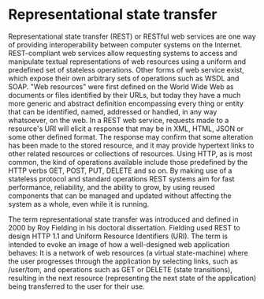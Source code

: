 # Representational state transfer

Representational state transfer (REST) or RESTful web services are one way of providing interoperability between computer systems on the Internet. REST-compliant web services allow requesting systems to access and manipulate textual representations of web resources using a uniform and predefined set of stateless operations. Other forms of web service exist, which expose their own arbitrary sets of operations such as WSDL and SOAP. "Web resources" were first defined on the World Wide Web as documents or files identified by their URLs, but today they have a much more generic and abstract definition encompassing every thing or entity that can be identified, named, addressed or handled, in any way whatsoever, on the web. In a REST web service, requests made to a resource's URI will elicit a response that may be in XML, HTML, JSON or some other defined format. The response may confirm that some alteration has been made to the stored resource, and it may provide hypertext links to other related resources or collections of resources. Using HTTP, as is most common, the kind of operations available include those predefined by the HTTP verbs GET, POST, PUT, DELETE and so on. By making use of a stateless protocol and standard operations REST systems aim for fast performance, reliability, and the ability to grow, by using reused components that can be managed and updated without affecting the system as a whole, even while it is running.

The term representational state transfer was introduced and defined in 2000 by Roy Fielding in his doctoral dissertation. Fielding used REST to design HTTP 1.1 and Uniform Resource Identifiers (URI). The term is intended to evoke an image of how a well-designed web application behaves: It is a network of web resources (a virtual state-machine) where the user progresses through the application by selecting links, such as /user/tom, and operations such as GET or DELETE (state transitions), resulting in the next resource (representing the next state of the application) being transferred to the user for their use.
